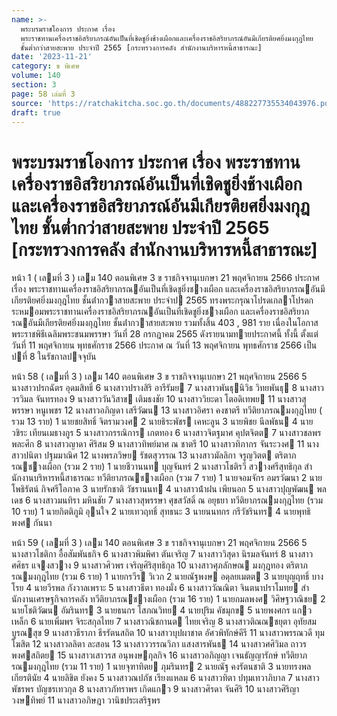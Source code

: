```yaml
---
name: >-
  พระบรมราชโองการ ประกาศ เรื่อง
  พระราชทานเครื่องราชอิสริยาภรณ์อันเป็นที่เชิดชูยิ่งช้างเผือกและเครื่องราชอิสริยาภรณ์อันมีเกียรติยศยิ่งมงกุฎไทย
  ชั้นต่ำกว่าสายสะพาย ประจำปี 2565 [กระทรวงการคลัง สำนักงานบริหารหนี้สาธารณะ]
date: '2023-11-21'
category: ข พิเศษ
volume: 140
section: 3
page: 58 เล่มที่ 3
source: 'https://ratchakitcha.soc.go.th/documents/488227735534043976.pdf'
draft: true
---
```


# พระบรมราชโองการ ประกาศ เรื่อง พระราชทานเครื่องราชอิสริยาภรณ์อันเป็นที่เชิดชูยิ่งช้างเผือกและเครื่องราชอิสริยาภรณ์อันมีเกียรติยศยิ่งมงกุฎไทย ชั้นต่ำกว่าสายสะพาย ประจำปี 2565 [กระทรวงการคลัง สำนักงานบริหารหนี้สาธารณะ]

หน้า 1 ( เลมที่ 3 ) เลม 140 ตอนพิเศษ 3 ข ราชกิจจานุเบกษา 21 พฤศจิกายน 2566 ประกาศ เรื่อง พระราชทานเครื่องราชอิสริยาภรณอันเป็นที่เชิดชูยิ่งชางเผือก และเครื่องราชอิสริยาภรณอันมีเกียรติยศยิ่งมงกุฎไทย ชั้นต่ํากวาสายสะพาย ประจําป 2565 ทรงพระกรุณาโปรดเกลาโปรดกระหมอมพระราชทานเครื่องราชอิสริยาภรณอันเป็นที่เชิดชูยิ่งชางเผือก และเครื่องราชอิสริยาภรณอันมีเกียรติยศยิ่งมงกุฎไทย ชั้นต่ํากวาสายสะพาย รวมทั้งสิ้น 403 , 981 ราย เนื่องในโอกาสพระราชพิธีเฉลิมพระชนมพรรษา วันที่ 28 กรกฎาคม 2565 ดังรายนามทายประกาศนี้ ทั้งนี้ ตั้งแต่วันที่ 11 พฤศจิกายน พุทธศักราช 2566 ประกาศ ณ วันที่ 13 พฤศจิกายน พุทธศักราช 2566 เป็นปที่ 8 ในรัชกาลปจจุบัน

หน้า 58 ( เลมที่ 3 ) เลม 140 ตอนพิเศษ 3 ข ราชกิจจานุเบกษา 21 พฤศจิกายน 2566 5 นางสาวปรกฉัตร อุดมสิทธิ์ 6 นางสาวปรางสิริ อารีรัมย 7 นางสาวพันธุนิวิธ วิทยพันธุ 8 นางสาววรวิมล จันทรทอง 9 นางสาววันวิสาข เติมธงชัย 10 นางสาววิยะดา โตอดิเทพย 11 นางสาวสุพรรษา หนูเพชร 12 นางสาวอภิญดา เสรีวัฒน 13 นางสาวอิศรา คงชาตรี ทวีติยาภรณมงกุฎไทย ( รวม 13 ราย) 1 นายชยสิทธิ์ จิตรามวงศ 2 นายธิระพัชร เคหะลูน 3 นายพิชย นีลพัธน 4 นายวชิระ เทียนเมธางกูร 5 นางสาวกรรณิการ เกตทอง 6 นางสาวจิตฐมาศ คุปตจิตต 7 นางสาวชลพร พละศึก 8 นางสาวญาดา ศิริสม 9 นางสาวทิพย์มาศ ณ ชาตรี 10 นางสาวทิภากร จันระวงศ 11 นางสาวปนิตา ปฐมมาณิศ 12 นางพรภวิษย รัชตสุวรรณ 13 นางสาวมัลลิกา จรูญวิตต ตริตาภรณชางเผือก (รวม 2 ราย) 1 นายชีวานนท บุญจันทร์ 2 นางสาวโชติรวี สวางศรีสุทธิกุล สํานักงานบริหารหนี้สาธารณะ ทวีติยาภรณชางเผือก (รวม 7 ราย) 1 นายจอมจักร อมรวัฒนา 2 นายโพธิรัตน์ กิจศรีโอภาค 3 นายรักชาติ วัชรานนท 4 นางสาวน้ําฝน เพียนอก 5 นางสาวปุญพัฒน พลเดช 6 นางสาวมนทิรา มหินชัย 7 นางสาวสุพรรษา ศุขสวัสดิ์ ณ อยุธยา ทวีติยาภรณมงกุฎไทย (รวม 10 ราย) 1 นายกิตติภูมิ อุนใจ 2 นายเทวฤทธิ์ สุทธนะ 3 นายนนทกร กรีวัชรินทร 4 นายพุทธิพงศ กันนา

หน้า 59 ( เลมที่ 3 ) เลม 140 ตอนพิเศษ 3 ข ราชกิจจานุเบกษา 21 พฤศจิกายน 2566 5 นางสาวโชติกา อื้อสัมพันธกิจ 6 นางสาวพิมพิศา ตันเจริญ 7 นางสาววิสุดา นิรมลจันทร์ 8 นางสาวศศิธร แจงสวาง 9 นางสาวศิวพร เจริญศิริสุทธิกุล 10 นางสาวศุภลักษณ มงกุฎทอง ตริตาภรณมงกุฎไทย (รวม 6 ราย) 1 นายกรวีร วิเวก 2 นายณัฐพงษ อดุลยเมตต 3 นายบุญฤทธิ์ บางโรย 4 นายวีรพล กังวาลเพราะ 5 นางสาวธีตา ทองมั่ง 6 นางสาววัณณิตา จินตนาปราโมทย สํานักงานเศรษฐกิจการคลัง ทวีติยาภรณชางเผือก (รวม 16 ราย) 1 นายกมลพงศ วิศิษฐวาณิชย 2 นายโชติวัฒน อัมรินทร 3 นายธนกร โสภณวิทย 4 นายปุริม คัชมุกข 5 นายพงศกร แกวเหล็ก 6 นายเพิ่มพร จิระสกุลไทย 7 นางสาวณิชกานต ไทยเจริญ 8 นางสาวติณณชยุตา อุทัยสมบูรณสุข 9 นางสาวธีราภา ธีรรัตนสถิต 10 นางสาวบุปผาชาต อัศวพิทักษ์คีรี 11 นางสาวพรรณวดี ทุมโฆสิต 12 นางสาวลลิตา ละสอน 13 นางสาววรรณวิภา แสงสารพันธ 14 นางสาวศศิวิมล ถาวรพงศสถิตย 15 นางสาวเสาวรส อนุพงษกุลกิจ 16 นางสาวอภิญญา เจนธัญญารักษ์ ทวีติยาภรณมงกุฎไทย (รวม 11 ราย) 1 นายจุฑาทิตย ภุมรินทร 2 นายณัฐ คงรัตนชาติ 3 นายทรงพล เกียรตินัย 4 นายลิขิต ยังคง 5 นางสาวณปภัช เรียงแหลม 6 นางสาวทิตา ปทุมเทวาภิบาล 7 นางสาวพัชรพร บัญชรเทวกุล 8 นางสาวภัทราพร เกิดแกว 9 นางสาวศิรดา จันศิริ 10 นางสาวศิริญา วงษทิพย์ 11 นางสาวอภิษฎา วานิชประเสริฐพร
